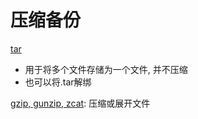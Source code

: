 # 压缩备份

[tar](Linux_Command_Tar.md)

- 用于将多个文件存储为一个文件, 并不压缩
- 也可以将.tar解绑

[gzip, gunzip, zcat](Linux_Command_Gzip.md): 压缩或展开文件
